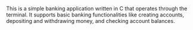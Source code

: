 This is a simple banking application written in C that operates through the terminal. It supports basic banking functionalities like creating accounts, depositing and withdrawing money, and checking account balances.
